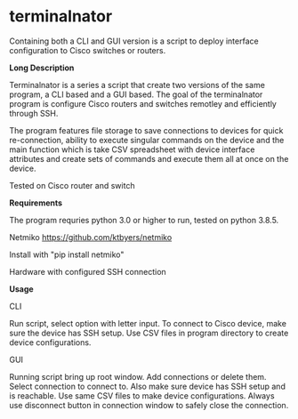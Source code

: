 # terminalnator
Containing both a CLI and GUI version is a script to deploy interface configuration to Cisco switches or routers.  

**Long Description**

Terminalnator is a series a script that create two versions of the same program, a CLI based and a GUI based. The goal of the terminalnator program is configure Cisco routers and switches remotley and efficiently through SSH. 

The program features file storage to save connections to devices for quick re-connection, ability to execute singular commands on the device and the main function which is take CSV spreadsheet with device interface attributes and create sets of commands and execute them all at once on the device.

Tested on Cisco router and switch

**Requirements**

The program requries python 3.0 or higher to run, tested on python 3.8.5.

Netmiko https://github.com/ktbyers/netmiko

Install with "pip install netmiko"

Hardware with configured SSH connection


**Usage**

CLI

Run script, select option with letter input. To connect to Cisco device, make sure the device has SSH setup. Use CSV files in program directory to create device configurations.


GUI

Running script bring up root window. Add connections or delete them. Select connection to connect to. Also make sure device has SSH setup and is reachable. Use same CSV files to make device configurations. Always use disconnect button in connection window to safely close the connection.
